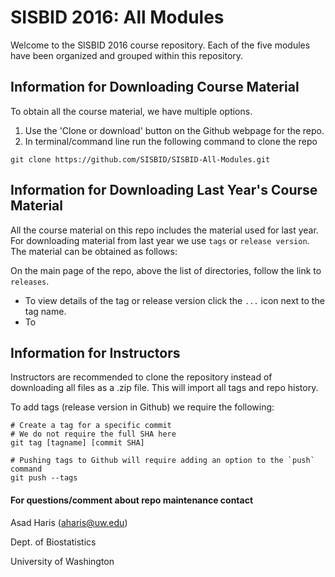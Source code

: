# SISBID 2016: All Modules

Welcome to the SISBID 2016 course repository. Each of the five modules have been organized and grouped within this repository. 

## Information for Downloading Course Material
To obtain all the course material, we have multiple options.

1. Use the 'Clone or download' button on the Github webpage for the repo.
2. In terminal/command line run the following command to clone the repo
```shell
git clone https://github.com/SISBID/SISBID-All-Modules.git
```

## Information for Downloading Last Year's Course Material
All the course material on this repo includes the material used for last year. For downloading material from last year we use `tags` or `release version`. The material can be obtained as follows:

On the main page of the repo, above the list of directories, follow the link to `releases`.

* To view details of the tag or release version click the `...` icon next to the tag name.
* To


## Information for Instructors 
Instructors are recommended to clone the repository instead of downloading all files as a .zip file. This will import all tags and repo history.

To add tags (release version in Github) we require the following: 
```shell
# Create a tag for a specific commit
# We do not require the full SHA here
git tag [tagname] [commit SHA]

# Pushing tags to Github will require adding an option to the `push` command
git push --tags
```

#### For questions/comment about repo maintenance contact
Asad Haris (aharis@uw.edu)

Dept. of Biostatistics

University of Washington



